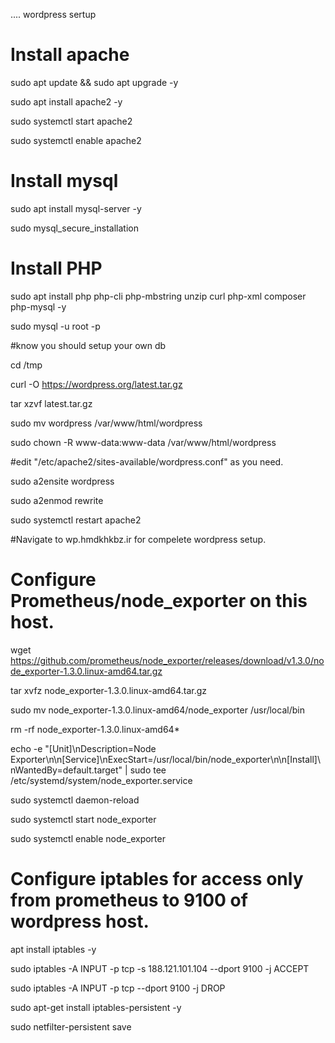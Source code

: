 .... wordpress sertup 

# Install apache

sudo apt update && sudo apt upgrade -y

sudo apt install apache2 -y

sudo systemctl start apache2

sudo systemctl enable apache2

# Install mysql

sudo apt install mysql-server -y

sudo mysql_secure_installation

# Install PHP

sudo apt install php php-cli php-mbstring unzip curl php-xml composer php-mysql -y

sudo mysql -u root -p

#know you should setup your own db

cd /tmp

curl -O https://wordpress.org/latest.tar.gz

tar xzvf latest.tar.gz

sudo mv wordpress /var/www/html/wordpress

sudo chown -R www-data:www-data /var/www/html/wordpress

#edit "/etc/apache2/sites-available/wordpress.conf" as you need.

sudo a2ensite wordpress

sudo a2enmod rewrite

sudo systemctl restart apache2

#Navigate to wp.hmdkhkbz.ir for compelete wordpress setup.

# Configure Prometheus/node_exporter on this host.

wget https://github.com/prometheus/node_exporter/releases/download/v1.3.0/node_exporter-1.3.0.linux-amd64.tar.gz

tar xvfz node_exporter-1.3.0.linux-amd64.tar.gz

sudo mv node_exporter-1.3.0.linux-amd64/node_exporter /usr/local/bin

rm -rf node_exporter-1.3.0.linux-amd64*

echo -e "[Unit]\nDescription=Node Exporter\n\n[Service]\nExecStart=/usr/local/bin/node_exporter\n\n[Install]\nWantedBy=default.target" | sudo tee /etc/systemd/system/node_exporter.service


sudo systemctl daemon-reload

sudo systemctl start node_exporter

sudo systemctl enable node_exporter

# Configure iptables for access only from prometheus to 9100 of wordpress host.

apt install iptables -y

sudo iptables -A INPUT -p tcp -s 188.121.101.104 --dport 9100 -j ACCEPT

sudo iptables -A INPUT -p tcp --dport 9100 -j DROP

sudo apt-get install iptables-persistent -y

sudo netfilter-persistent save
